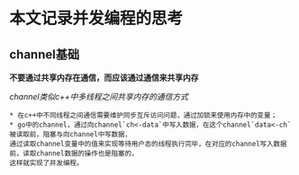 # 本文记录并发编程的思考

## channel基础
   **不要通过共享内存在通信，而应该通过通信来共享内存**
    
   *channel类似c++中多线程之间共享内存的通信方式*
   
    * 在c++中不同线程之间通信需要维护同步互斥访问问题，通过加锁来使用内存中的变量；
    * go中的channel，通过向channel`ch<-data`中写入数据，在这个channel`data<-ch`被读取前，阻塞与向channel中写数据，
    通过读取channel变量中的值来实现等待用户态的线程执行完毕，在对应的channel写入数据前，读取channel数据的操作也是阻塞的，
    这样就实现了并发编程。